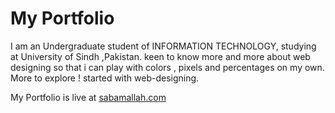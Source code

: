 # My Portfolio

I am an Undergraduate student of INFORMATION TECHNOLOGY, studying at University of Sindh ,Pakistan. keen to know more and more about web designing so that i can play with colors , pixels and percentages on my own. More to explore ! started with web-designing.

My Portfolio is live at [sabamallah.com](http://sabamallah.com) 


